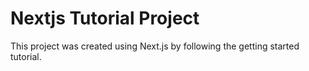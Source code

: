 # Nextjs Tutorial Project
This project was created using Next.js by following the getting started tutorial.